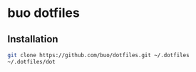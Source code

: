 # buo dotfiles

## Installation

```sh
git clone https://github.com/buo/dotfiles.git ~/.dotfiles
~/.dotfiles/dot
```
